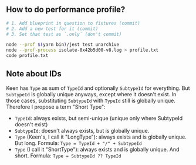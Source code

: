 ## How to do performance profile?

```sh
# 1. Add blueprint in question to fixtures (commit)
# 2. Add a new test for it (commit)
# 3. Set that test as `.only` (don't commit)

node --prof $(yarn bin)/jest test unarchive
node --prof-process isolate-0x42b5d00-v8.log > profile.txt
code profile.txt
```

## Note about IDs

Keen has `Type` as sum of `TypeId` and optionally `SubtypeId` for everything.
But `SubtypeId` is globally unique anyways, except where it doesn't exist.
In those cases, substituting `SubtypeId` with `TypeId` still is globally unique.
Therefore I propose a term "Short Type":

- `TypeId`: always exists, but semi-unique (unique only where SubtypeId doesn't exist)
- `SubtypeId`: doesn't always exists, but is globally unique.
- `Type` (Keen's, I call it "LongType"): always exists and is globally unique. But long. Formula: `Type = TypeId + "/" + SubtypeId`
- `Type` (I call it "ShortType"): always exists and is globally unique. And short. Formula: `Type = SubtypeId ?? TypeId`
